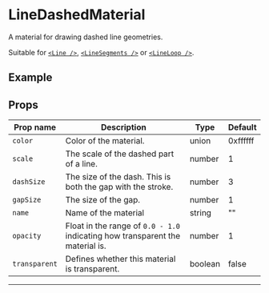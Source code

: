 # LineDashedMaterial

  <script setup>
  import LineDashedMaterial from '../../examples/LineDashedMaterial.vue'
  </script>

A material for drawing dashed line geometries.

Suitable for [`<Line />`](/components/Objects/Line), [`<LineSegments />`](/components/Objects/LineSegments) or [`<LineLoop />`](/components/Objects/LineLoop).

## Example

  <ClientOnly>
  <LineDashedMaterial />
  </ClientOnly>


## Props

| Prop name   | Description                                                                   | Type    | Default  |
| ----------- | ----------------------------------------------------------------------------- | ------- | -------- |
|` color       `| Color of the material.                                                        | union   | 0xffffff |
|` scale       `| The scale of the dashed part of a line.                                       | number  | 1        |
|` dashSize    `| The size of the dash. This is both the gap with the stroke.                   | number  | 3        |
|` gapSize     `| The size of the gap.                                                          | number  | 1        |
|` name        `| Name of the material                                                          | string  | ""       |
|` opacity     `| Float in the range of `0.0 - 1.0` indicating how transparent the material is. | number  | 1        |
|` transparent `| Defines whether this material is transparent.                                 | boolean | false    |

---

